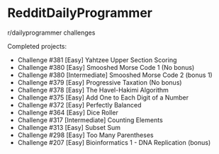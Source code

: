 # RedditDailyProgrammer

r/dailyprogrammer challenges

Completed projects:

- Challenge #381 [Easy] Yahtzee Upper Section Scoring
- Challenge #380 [Easy] Smooshed Morse Code 1 (No bonus)
- Challenge #380 [Intermediate] Smooshed Morse Code 2 (bonus 1)
- Challenge #379 [Easy] Progressive Taxation (No bonus)
- Challenge #378 [Easy] The Havel-Hakimi Algorithm
- Challenge #375 [Easy] Add One to Each Digit of a Number
- Challenge #372 [Easy] Perfectly Balanced
- Challenge #364 [Easy] Dice Roller
- Challenge #317 [Intermediate] Counting Elements
- Challenge #313 [Easy] Subset Sum
- Challenge #298 [Easy] Too Many Parentheses
- Challenge #207 [Easy] Bioinformatics 1 - DNA Replication (bonus)
